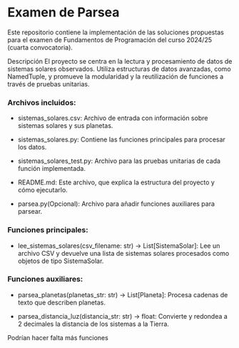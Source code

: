 # Examen de Parsea
Este repositorio contiene la implementación de las soluciones propuestas para el examen de Fundamentos de Programación del curso 2024/25 (cuarta convocatoria).

Descripción
El proyecto se centra en la lectura y procesamiento de datos de sistemas solares observados. Utiliza estructuras de datos avanzadas, como NamedTuple, y promueve la modularidad y la reutilización de funciones a través de pruebas unitarias.

### Archivos incluidos:

- sistemas_solares.csv: Archivo de entrada con información sobre sistemas solares y sus planetas.

- sistemas_solares.py: Contiene las funciones principales para procesar los datos.

- sistemas_solares_test.py: Archivo para las pruebas unitarias de cada función implementada.

- README.md: Este archivo, que explica la estructura del proyecto y cómo ejecutarlo.

- parsea.py(Opcional): Archivo para añadir funciones auxiliares para parsear.

### Funciones principales:

- lee_sistemas_solares(csv_filename: str) -> List[SistemaSolar]:
Lee un archivo CSV y devuelve una lista de sistemas solares procesados como objetos de tipo SistemaSolar.

### Funciones auxiliares:

- parsea_planetas(planetas_str: str) -> List[Planeta]: 
Procesa cadenas de texto que describen planetas.

- parsea_distancia_luz(distancia_str: str) -> float: 
Convierte y redondea a 2 decimales la distancia de los sistemas a la Tierra.

Podrían hacer falta más funciones